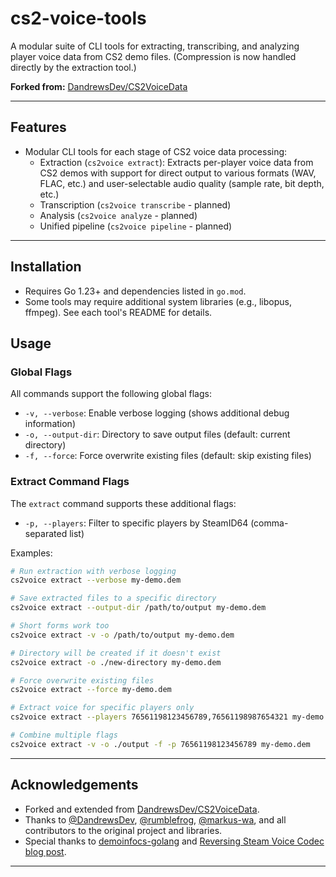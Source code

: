 # cs2-voice-tools

A modular suite of CLI tools for extracting, transcribing, and analyzing player voice data from CS2 demo files. (Compression is now handled directly by the extraction tool.)

**Forked from:** [DandrewsDev/CS2VoiceData](https://github.com/DandrewsDev/CS2VoiceData)

---

## Features

- Modular CLI tools for each stage of CS2 voice data processing:
  - Extraction (`cs2voice extract`): Extracts per-player voice data from CS2 demos with support for direct output to various formats (WAV, FLAC, etc.) and user-selectable audio quality (sample rate, bit depth, etc.)
  - Transcription (`cs2voice transcribe` - planned)
  - Analysis (`cs2voice analyze` - planned)
  - Unified pipeline (`cs2voice pipeline` - planned)

---

## Installation

- Requires Go 1.23+ and dependencies listed in `go.mod`.
- Some tools may require additional system libraries (e.g., libopus, ffmpeg). See each tool's README for details.

## Usage

### Global Flags

All commands support the following global flags:

- `-v, --verbose`: Enable verbose logging (shows additional debug information)
- `-o, --output-dir`: Directory to save output files (default: current directory)
- `-f, --force`: Force overwrite existing files (default: skip existing files)

### Extract Command Flags

The `extract` command supports these additional flags:

- `-p, --players`: Filter to specific players by SteamID64 (comma-separated list)

Examples:

```bash
# Run extraction with verbose logging
cs2voice extract --verbose my-demo.dem

# Save extracted files to a specific directory
cs2voice extract --output-dir /path/to/output my-demo.dem

# Short forms work too
cs2voice extract -v -o /path/to/output my-demo.dem

# Directory will be created if it doesn't exist
cs2voice extract -o ./new-directory my-demo.dem

# Force overwrite existing files
cs2voice extract --force my-demo.dem

# Extract voice for specific players only
cs2voice extract --players 76561198123456789,76561198987654321 my-demo.dem

# Combine multiple flags
cs2voice extract -v -o ./output -f -p 76561198123456789 my-demo.dem
```

---

## Acknowledgements

- Forked and extended from [DandrewsDev/CS2VoiceData](https://github.com/DandrewsDev/CS2VoiceData).
- Thanks to [@DandrewsDev](https://github.com/DandrewsDev), [@rumblefrog](https://github.com/rumblefrog), [@markus-wa](https://github.com/markus-wa), and all contributors to the original project and libraries.
- Special thanks to [demoinfocs-golang](https://github.com/markus-wa/demoinfocs-golang) and [Reversing Steam Voice Codec blog post](https://zhenyangli.me/posts/reversing-steam-voice-codec/).

---
